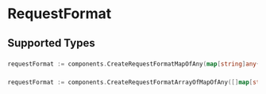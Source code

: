 # RequestFormat


## Supported Types

### 

```go
requestFormat := components.CreateRequestFormatMapOfAny(map[string]any{/* values here */})
```

### 

```go
requestFormat := components.CreateRequestFormatArrayOfMapOfAny([]map[string]any{/* values here */})
```

